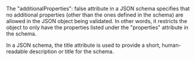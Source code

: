 The "additionalProperties": false attribute in a JSON schema specifies that no additional properties (other than the ones defined in the schema) are allowed in the JSON object being validated. In other words, it restricts the object to only have the properties listed under the "properties" attribute in the schema.

In a JSON schema, the title attribute is used to provide a short, human-readable description or title for the schema.